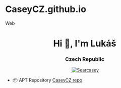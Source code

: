 # CaseyCZ.github.io
Web

<h1 align="center">Hi 👋, I'm Lukáš</h1>
<h3 align="center">Czech Republic</h3>
<p align="center"> <a href="https://twitter.com/Searcasey" target="blank"><img

<p align="center"> <a href="https://twitter.com/Searcasey" target="blank"><img src="https://img.shields.io/twitter/follow/Searcasey?logo=twitter&style=for-the-badge" alt="Searcasey" /></a> </p>

- 📦 APT Repository [CaseyCZ repo](https://CaseyCZ.github.io/repo)
